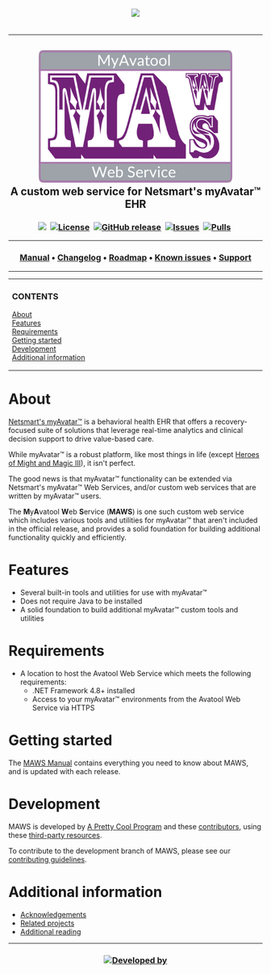 <!-- 220328.094653 -->

<h6 align="center">

  <img src="https://img.shields.io/badge/WARNING-THIS%20IS%20BETA%20SOFTWARE-FF160C?style=for-the-badge">
  
</h6>

***

<h2 align="center">

  <img src="resource/image/logo/MAWS-logo-512x350.png" alt="MyAvatool Web Service logo" width="384">
  <br>
  A custom web service for Netsmart's myAvatar™ EHR
  <br>

</h2>

<h3 align="center">

  <img src="https://img.shields.io/badge/status-active-brightgreen">&nbsp;
  [![License](https://img.shields.io/badge/license-Apache%202.0-blue)](https://www.apache.org/licenses/LICENSE-2.0)&nbsp;
  [![GitHub release](https://img.shields.io/github/v/release/spectrum-health-systems/MAWS)](https://github.com/spectrum-health-systems/MAWS/releases)&nbsp;
  [![Issues](https://img.shields.io/github/issues/spectrum-health-systems/MAWS)](https://github.com/spectrum-health-systems/MAWS/issues)&nbsp;
  [![Pulls](https://img.shields.io/github/issues-pr/spectrum-health-systems/MAWS)](https://github.com/spectrum-health-systems/MAWS/pulls)&nbsp;

</h3>

***

<h3 align="center">

  [Manual](doc/man/manual.md)&nbsp;&bull;&nbsp;[Changelog](src/Resources/Doc/changelog.md)&nbsp;&bull;&nbsp;[Roadmap](src/Resources/Doc/roadmap.md)&nbsp;&bull;&nbsp;[Known issues](src/Resources/Doc/known-issues.md)&nbsp;&bull;&nbsp;[Support](src/Resources/Doc/support.md)
  <br>

</h3>

***

<!-- The HTML indentations have to stay this way to work. -->
<table>
<tr>
<td img src="non-existant-spacer.png" alt="non-existant-spacer" width="1000" height="1">

  ### CONTENTS
  [About](#about)<br>
  [Features](#features)<br>
  [Requirements](#requirements)<br>
  [Getting started](#getting-started)<br>
  [Development](#development)<br>
  [Additional information](#additional-information)<br>

</td>
</tr>
</table>

# About
[Netsmart's myAvatar™](https://www.ntst.com/Solutions-and-Services/Offerings/myAvatar) is a behavioral health EHR that offers a recovery-focused suite of solutions that leverage real-time analytics and clinical decision support to drive value-based care.

While myAvatar™ is a robust platform, like most things in life (except [Heroes of Might and Magic III](https://www.gog.com/game/heroes_of_might_and_magic_3_complete_edition)), it isn't perfect.

The good news is that myAvatar™ functionality can be extended via Netsmart's myAvatar™ Web Services, and/or custom web services that are written by myAvatar™ users.

The **M**y**A**vatool **W**eb **S**ervice (**MAWS**) is one such custom web service which includes various tools and utilities for myAvatar™ that aren't included in the official release, and provides a solid foundation for building additional functionality quickly and efficiently.

# Features
* Several built-in tools and utilities for use with myAvatar™
* Does not require Java to be installed
* A solid foundation to build additional myAvatar™ custom tools and utilities

# Requirements
* A location to host the Avatool Web Service which meets the following requirements:
  * .NET Framework 4.8+ installed
  * Access to your myAvatar™ environments from the Avatool Web Service via HTTPS

# Getting started
The [MAWS Manual](doc/man/manual.md) contains everything you need to know about MAWS, and is updated with each release.

# Development
MAWS is developed by [A Pretty Cool Program](https://github.com/APrettyCoolProgram) and these [contributors](src/Resources/Doc/contributors.md), using these [third-party resources](src/Resources/Doc/built-with.md).

To contribute to the development branch of MAWS, please see our [contributing guidelines](src/Resources/Doc/contributing.md).

# Additional information
* [Acknowledgements](src/Resources/Doc/acknowledgements.md)
* [Related projects](src/Resources/Doc/related-projects.md)
* [Additional reading](src/Resources/Doc/additional-reading.md)

***

<!-- DEVELOPMENT FOOTER -->

<h3 align="center">

  [![Developed by](https://img.shields.io/badge/developed%20by-A%20Pretty%20Cool%20Program-17806D)](https://github.com/APrettyCoolProgram)

</h3>